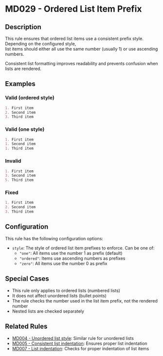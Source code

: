 # MD029 - Ordered List Item Prefix

## Description

This rule ensures that ordered list items use a consistent prefix style. Depending on the configured style,  
list items should either all use the same number (usually 1) or use ascending numbers.

Consistent list formatting improves readability and prevents confusion when lists are rendered.

<!-- rumdl-disable MD029 -->
## Examples

### Valid (ordered style)

```markdown
1. First item
2. Second item
3. Third item
```

### Valid (one style)

```markdown
1. First item
1. Second item
1. Third item
```

### Invalid

```markdown
1. First item
3. Second item
5. Third item
```

### Fixed

```markdown
1. First item
2. Second item
3. Third item
```
<!-- rumdl-enable MD029 -->

## Configuration

This rule has the following configuration options:

- `style`: The style of ordered list item prefixes to enforce. Can be one of:
  - `"one"`: All items use the number 1 as prefix (default)
  - `"ordered"`: Items use ascending numbers as prefixes
  - `"zero"`: All items use the number 0 as prefix

## Special Cases

- This rule only applies to ordered lists (numbered lists)
- It does not affect unordered lists (bullet points)
- The rule checks the number used in the list item prefix, not the rendered number
- Nested lists are checked separately

## Related Rules

- [MD004 - Unordered list style](md004.md): Similar rule for unordered lists
- [MD005 - Consistent list indentation](md005.md): Ensures proper list indentation
- [MD007 - List indentation](md007.md): Checks for proper indentation of list items
